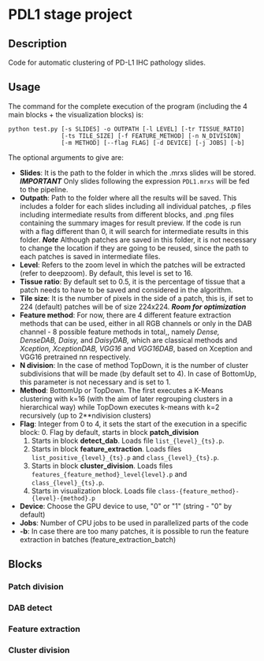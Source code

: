 # PDL1 stage project

## Description

Code for automatic clustering of PD-L1 IHC pathology slides.

## Usage

The command for the complete execution of the program (including the 4 main
blocks + the visualization blocks) is:

``` shell
python test.py [-s SLIDES] -o OUTPATH [-l LEVEL] [-tr TISSUE_RATIO]
               [-ts TILE_SIZE] [-f FEATURE_METHOD] [-n N_DIVISION]
               [-m METHOD] [--flag FLAG] [-d DEVICE] [-j JOBS] [-b]
```
The optional arguments to give are:

- **Slides**: It is the path to the folder in which the .mrxs slides will be stored.
***IMPORTANT*** Only slides following the expression `PDL1.mrxs` will be fed to
the pipeline.
- **Outpath**: Path to the folder where all the results will be saved. This
includes a folder for each slides including all individual patches, .p files
including intermediate results from different blocks, and .png files containing
the summary images for result preview. If the code is run with a flag different
than 0, it will search for intermediate results in this folder. ***Note***
Although patches are saved in this folder, it is not necessary to change the
location if they are going to be reused, since the path to each patches is saved
in intermediate files.
- **Level**: Refers to the zoom level in which the patches will be extracted
(refer to deepzoom). By default, this level is set to 16.
- **Tissue ratio**: By default set to 0.5, it is the percentage of tissue that
a patch needs to have to be saved and considered in the algorithm.
- **Tile size**: It is the number of pixels in the side of a patch, this is, if
set to 224 (default) patches will be of size 224x224. ***Room for optimization***
- **Feature method**: For now, there are 4 different feature extraction methods
that can be used, either in all RGB channels or only in the DAB channel - 8
possible feature methods in total,, namely *Dense, DenseDAB, Daisy,* and
*DaisyDAB,* which are classical methods and *Xception, XceptionDAB, VGG16* and
*VGG16DAB*, based on Xception and VGG16 pretrained nn respectively.
- **N division**: In the case of method TopDown, it is the number of cluster
subdivisions that will be made (by default set to 4). In case of BottomUp, this
parameter is not necessary and is set to 1.
- **Method**: BottomUp or TopDown. The first executes a K-Means clustering
with k=16 (with the aim of later regrouping clusters in a hierarchical way) while
TopDown executes k-means with k=2 recursively (up to 2**ndivision clusters)
- **Flag**: Integer from 0 to 4, it sets the start of the execution in a
specific block:
  0. Flag by default, starts in block **patch_division**
  1. Starts in block **detect_dab**. Loads file `list_{level}_{ts}.p`.
  2. Starts in block **feature_extraction**. Loads files `list_positive_{level}_{ts}.p`
  and `class_{level}_{ts}.p`.
  3. Starts in block **cluster_division**. Loads files `features_{feature_method}_level{level}.p`
  and `class_{level}_{ts}.p`.
  4. Starts in visualization block. Loads file `class-{feature_method}-{level}-{method}.p`  
- **Device**: Choose the GPU device to use, "0" or "1" (string - "0" by default)
- **Jobs**: Number of CPU jobs to be used in parallelized parts of the code
- **-b**: In case there are too many patches, it is possible to run the
feature extraction in batches (feature_extraction_batch)

## Blocks

### Patch division

### DAB detect

### Feature extraction

### Cluster division

###
